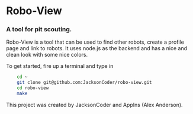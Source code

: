 # Robo-View

### A tool for pit scouting.

Robo-View is a tool that can be used to find other robots, create a profile
page and link to robots. It uses node.js as the backend and has a nice and
clean look with some nice colors.


To get started, fire up a terminal and type in
```sh
    cd ~
    git clone git@github.com:JacksonCoder/robo-view.git
    cd robo-view
    make
```

This project was created by JacksonCoder and AppIns (Alex Anderson).


